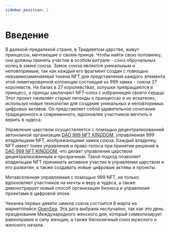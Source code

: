 ```yaml
---
sidebar_position: 1
---
```


# Введение

В далекой-предалекой стране, в Тридевятом царстве, живут принцессы, мечтающие о своем принце. Чтобы найти свою половинку, они должны принять участие в особом ритуале - союз обручальных колец в замке союза.
Замок союза является уникальным и неповторимым, так как каждый его фрагмент создан с помощью невзаимозаменяемый токена NFT для представления каждого элемента этой лимитированной коллекции состоящей из 999 замка - союза 27 королевств.
На балах в 27 королевствах, золушки превращаются в принцесс, а принцы заключают NFT-союз с избранницей своего сердца.
Этот проект оживляет старые легенды о принцессах и их искателях, используя новые технологии для создания уникальных и неповторимых цифровых активов. Он представляет собой удивительное сочетание традиционного и современного, вдохновляя участников мечтать и верить в чудеса.

Управление царством осуществляется с помощью децентрализованней автономной организации [DAO 999 NFT KINGDOM](https://www.xdao.app/137/dao/0x8e7b1334d184c04B2DAc1dfF03F7fE290e5A5a47), управляемая 999 владельцами NFT, изображающими замки союза. Каждый владелец NFT имеет токен управления и право голоса при принятии решений в [DAO 999 NFT KINGDOM](https://www.xdao.app/137/dao/0x8e7b1334d184c04B2DAc1dfF03F7fE290e5A5a47), что делает управление царством децентрализованным и прозрачным.
Такой подход позволяет владельцам NFT принимать активное участие в управлении царством и его развитии, а также создавать новые цифровые активы и проекты.

Метавселенная управляемая с помощью 999 NFT, не только вдохновляет участников на мечты и веру в чудеса, а также демонстрирует новый способ организации бизнеса и управления проектами в цифровой эпохе.

Чеканка первых девяти замков союза состоится 8 марта на маркетплейсе [OpenSea](https://opensea.io/999kingdom). Эта дата выбрана неслучайно, так как это день празднования Международного женского дня, который символизирует равноправие и силу женщин, а также бесконечный союз мужского и женского начала.
